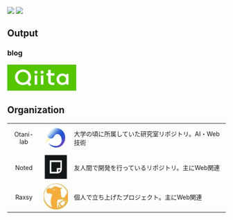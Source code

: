 ![](https://img.shields.io/github/followers/SoraY677?style=flat-square)
![](https://img.shields.io/github/commit-activity/y/SoraY677/SoraY677?style=flat-square)

## Output
### blog
[<img height="60px" src="https://github.com/SoraY677/SoraY677/blob/main/img/logo-background-color.png?raw=true"/>](https://qiita.com/SoraY677)

## Organization

||||
|:---:|:---:|:----|
|Otani-lab|[<img height="60px" src="https://github.com/SoraY677/SoraY677/blob/main/img/orgnization/49579011.png?raw=true" />](https://www.comm.tcu.ac.jp/otani-lab/)|大学の頃に所属していた研究室リポジトリ。AI・Web技術|
|Noted | [<img height="60px" src="https://github.com/SoraY677/SoraY677/blob/main/img/orgnization/84720167.png?raw=true" />](https://noted.run/)|友人間で開発を行っているリポジトリ。主にWeb関連|
|Raxsy|[<img height="60px" src="https://github.com/SoraY677/SoraY677/blob/main/img/orgnization/88580928.jpg?raw=true" />](https://raxsy.life/)|個人で立ち上げたプロジェクト。主にWeb関連|
